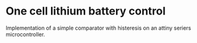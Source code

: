 # One cell lithium battery control 
Implementation of a simple comparator with 
histeresis on an attiny seriers microcontroller.
